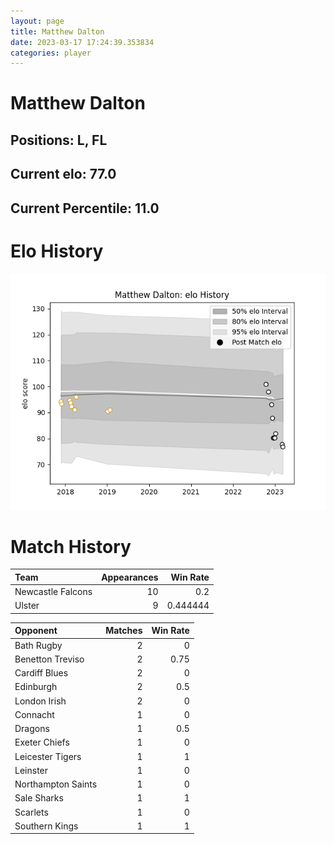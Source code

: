 ```yaml
---  
layout: page  
title: Matthew Dalton  
date: 2023-03-17 17:24:39.353834  
categories: player  
---
```

# Matthew Dalton

## Positions: L, FL

## Current elo: 77.0

## Current Percentile: 11.0

# Elo History


![elo history](history_MatthewDalton.png)
# Match History


| Team              |   Appearances |   Win Rate |
|:------------------|--------------:|-----------:|
| Newcastle Falcons |            10 |   0.2      |
| Ulster            |             9 |   0.444444 |

| Opponent           |   Matches |   Win Rate |
|:-------------------|----------:|-----------:|
| Bath Rugby         |         2 |       0    |
| Benetton Treviso   |         2 |       0.75 |
| Cardiff Blues      |         2 |       0    |
| Edinburgh          |         2 |       0.5  |
| London Irish       |         2 |       0    |
| Connacht           |         1 |       0    |
| Dragons            |         1 |       0.5  |
| Exeter Chiefs      |         1 |       0    |
| Leicester Tigers   |         1 |       1    |
| Leinster           |         1 |       0    |
| Northampton Saints |         1 |       0    |
| Sale Sharks        |         1 |       1    |
| Scarlets           |         1 |       0    |
| Southern Kings     |         1 |       1    |